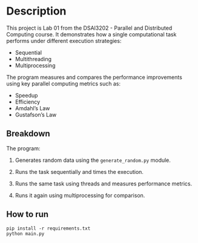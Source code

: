 # Description

This project is Lab 01 from the DSAI3202 - Parallel and Distributed Computing course. It demonstrates how a single computational task performs under different execution strategies:

- Sequential
- Multithreading
- Multiprocessing

The program measures and compares the performance improvements using key parallel computing metrics such as:

- Speedup
- Efficiency
- Amdahl’s Law
- Gustafson’s Law

## Breakdown

The program:

1. Generates random data using the `generate_random.py` module.
   
2. Runs the task sequentially and times the execution.

3. Runs the same task using threads and measures performance metrics.
   
4. Runs it again using multiprocessing for comparison.

## How to run

<pre><code>pip install -r requirements.txt 
python main.py</code></pre>
